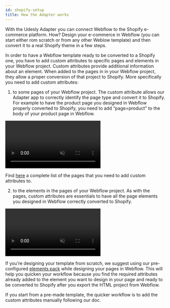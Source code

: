 ```yaml
---
id: shopify-setup
title: How the Adapter works
---
```


With the Udesly Adapter you can connect Webflow to the Shopify e-commerce platform. How? Design your e-commerce in Webflow (you can start either rom scratch or from any other Weblow template) and then convert it to a real Shopify theme in a few steps. 

In order to have a Webflow template ready to be converted to a Shopify one, you have to add  custom attributes to specific pages and elements in your Webflow project. 
Custom attributes provide additional information about an element. When added to the pages in in your Webflow project, they allow a proper conversion of that project to Shopify. 
More specifically you need to add custom attributes:

1. to some pages of your Webflow project. The custom attribute allows our Adapter app to correctly identify the page type and convert it to Shopify. For example to have the product page you designed in Webflow properly converted to Shopify, you need to add “page=product” to the body of your product page in Webflow. 


<video autoplay muted playsinline="true" loop>
<source src="/assets/page-type.webm">
</video>

Find [here](shopify-pages-structure) a complete list of the pages that you need to add custom attributes to.

2. to the elements in the pages of your Webflow project. As with the pages, custom attributes are essentials to have all the page elements you designed in Webflow correctly converted to Shopify. 

<video autoplay muted playsinline="true" loop>
<source src="/assets/custom-attribute.webm">
</video>

If you’re designing your template from scratch, we suggest using our pre-configured [elements pack](https://preview.webflow.com/preview/webflow-to-shopify-elements?utm_medium=preview_link&utm_source=designer&utm_content=webflow-to-shopify-elements&preview=71280fc62c37d44b2222bbe7b9a3e953&mode=preview) while designing your pages in Webflow. This will help you quicken your workflow because you find the required attributes already added to the element you want to design in your page and ready to be converted to Shopify after you export the HTML project from Webflow. 

If you start from a pre-made template, the quicker workflow is to add the custom attributes manually following our doc. 